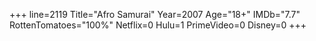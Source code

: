 +++
line=2119
Title="Afro Samurai"
Year=2007
Age="18+"
IMDb="7.7"
RottenTomatoes="100%"
Netflix=0
Hulu=1
PrimeVideo=0
Disney=0
+++

